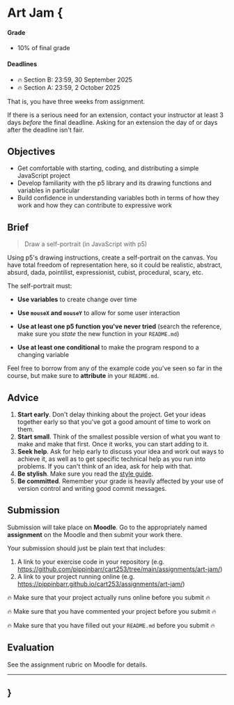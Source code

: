 # Art Jam {

#### Grade

- 10% of final grade

#### Deadlines

- 🔥 Section B: 23:59, 30 September 2025
- 🔥 Section A: 23:59, 2 October 2025

That is, you have three weeks from assignment.

If there is a serious need for an extension, contact your instructor at least 3 days *before* the final deadline. Asking for an extension the day of or days after the deadline isn't fair.

## Objectives

- Get comfortable with starting, coding, and distributing a simple JavaScript project
- Develop familiarity with the p5 library and its drawing functions and variables in particular
- Build confidence in understanding variables both in terms of how they work and how they can contribute to expressive work

## Brief

> Draw a self-portrait (in JavaScript with p5)

Using p5's drawing instructions, create a self-portrait on the canvas. You have total freedom of representation here, so it could be realistic, abstract, absurd, dada, pointilist, expressionist, cubist, procedural, scary, etc.

The self-portrait must:

- **Use variables** to create change over time

- **Use `mouseX` and `mouseY`** to allow for some user interaction

- **Use at least one p5 function you've never tried** (search the reference, make sure you *state* the new function in your `README.md`)

- **Use at least one conditional** to make the program respond to a changing variable

Feel free to borrow from any of the example code you've seen so far in the course, but make sure to **attribute** in your `README.md`.

## Advice

1. **Start early**. Don't delay thinking about the project. Get your ideas together early so that you've got a good amount of time to work on them.
2. **Start small**. Think of the smallest possible version of what you want to make and make that first. Once it works, you can start adding to it.
3. **Seek help**. Ask for help early to discuss your idea and work out ways to achieve it, as well as to get specific technical help as you run into problems. If you can't think of an idea, ask for help with that.
4. **Be stylish**. Make sure you read the [style guide](../../guides/style-guide.md).
5. **Be committed**. Remember your grade is heavily affected by your use of version control and writing good commit messages.

## Submission

Submission will take place on **Moodle**. Go to the appropriately named **assignment** on the Moodle and then submit your work there.

Your submission should just be plain text that includes:

1. A link to your exercise code in your repository (e.g. <https://github.com/pippinbarr/cart253/tree/main/assignments/art-jam/>)
2. A link to your project running online (e.g. <https://pippinbarr.github.io/cart253/assignments/art-jam/>)

🔥 Make sure that your project actually runs online before you submit 🔥

🔥 Make sure that you have commented your project before you submit 🔥

🔥 Make sure that you have filled out your `README.md` before you submit 🔥

## Evaluation

See the assignment rubric on Moodle for details.

---

## }
